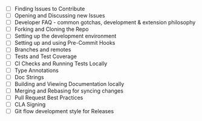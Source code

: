 - [ ] Finding Issues to Contribute
- [ ] Opening and Discussing new Issues
- [ ] Developer FAQ - common gotchas, development & extension philosophy
- [ ] Forking and Cloning the Repo
- [ ] Setting up the development environment
- [ ] Setting up and using Pre-Commit Hooks
- [ ] Branches and remotes
- [ ] Tests and Test Coverage
- [ ] CI Checks and Running Tests Locally
- [ ] Type Annotations
- [ ] Doc Strings
- [ ] Building and Viewing Documentation locally
- [ ] Merging and Rebasing for syncing changes
- [ ] Pull Request Best Practices
- [ ] CLA Signing
- [ ] Git flow development style for Releases
